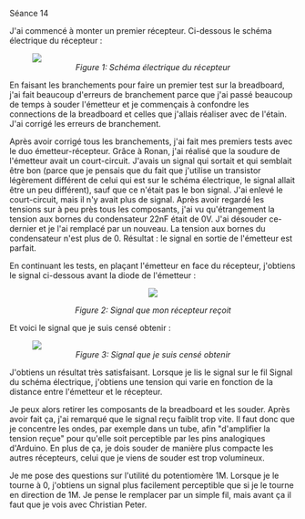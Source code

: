 Séance 14

J'ai commencé à monter un premier récepteur. Ci-dessous le schéma électrique du récepteur :
<p align="center">
    <figure>
        <img src ="./images/Seance14/receiver.jpg"/>
        <figcaption align="center"><i>Figure 1: Schéma électrique du récepteur</i>
        </figcaption>
    </figure>
</p>
En faisant les branchements pour faire un premier test  sur la breadboard, j'ai fait beaucoup d'erreurs de branchement parce que j'ai passé beaucoup de temps à souder l'émetteur et je commençais à confondre les connections de la breadboard et celles que j'allais réaliser avec de l'étain. J'ai corrigé les erreurs de branchement.

Après avoir corrigé tous les branchements, j'ai fait mes premiers tests avec le duo émetteur-récepteur. Grâce à Ronan, j'ai réalisé que la soudure de l'émetteur avait un court-circuit. J'avais un signal qui sortait et qui semblait être bon (parce que je pensais que du fait que j'utilise un transistor légèrement différent de celui qui est sur le schéma électrique, le signal allait être un peu différent), sauf que ce n'était pas le bon signal.
J'ai enlevé le court-circuit, mais il n'y avait plus de signal. Après avoir regardé les tensions sur à peu près tous les composants, j'ai vu qu'étrangement la tension aux bornes du condensateur 22nF était de 0V. J'ai désouder ce-dernier et je l'ai remplacé par un nouveau.
La tension aux bornes du condensateur n'est plus de 0. Résultat : le signal en sortie de l'émetteur est parfait.

En continuant les tests, en plaçant l'émetteur en face du récepteur, j'obtiens le signal ci-dessous avant la diode de l'émetteur :
<p align="center">
        <img src = "./images/Seance14/signal_received_diode_me.jpg"/>
</p>
<p align="center">
    <i>Figure 2: Signal que mon récepteur reçoit</i>
</p>


Et voici le signal que je suis censé obtenir :
<p align="center">
    <figure>
        <img src = "./images/Seance14/signal_received_diode_dog.jpg"/>
        <figcaption align="center"><i>Figure 3: Signal que je suis censé obtenir</i>
        </figcaption>
    </figure>
</p>
J'obtiens un résultat très satisfaisant.
Lorsque je lis le signal sur le fil Signal du schéma électrique, j'obtiens une tension qui varie en fonction de la distance entre l'émetteur et le récepteur.

Je peux alors retirer les composants de la breadboard et les souder. Après avoir fait ça, j'ai remarqué que le signal reçu faiblit trop vite. Il faut donc que je concentre les ondes, par exemple dans un tube, afin "d'amplifier la tension reçue" pour qu'elle soit perceptible par les pins analogiques d'Arduino.
En plus de ça, je dois souder de manière plus compacte les autres récepteurs, celui que je viens de souder est trop volumineux.

Je me pose des questions sur l'utilité du potentiomère 1M. Lorsque je le tourne à 0, j'obtiens un signal plus facilement perceptible que si je le tourne en direction de 1M. Je pense le remplacer par un simple fil, mais avant ça il faut que je vois avec Christian Peter.
 